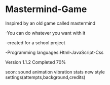 # Mastermind-Game
 Inspired by an old game called mastermind

-You can do whatever you want with it

-created for a school project

-Programming languages:Html-JavaScript-Css

Version 1.1.2 
Completed 70%

soon:
sound
animation
vibration
stats
new style
settings(attempts,background,credits)
